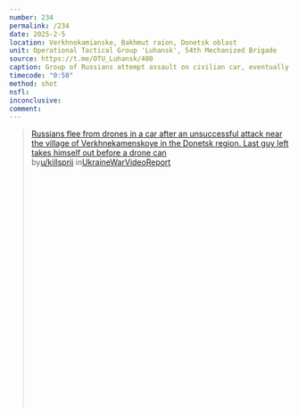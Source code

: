 ```yaml
---
number: 234
permalink: /234
date: 2025-2-5
location: Verkhnokamianske, Bakhmut raion, Donetsk oblast
unit: Operational Tactical Group 'Luhansk', 54th Mechanized Brigade
source: https://t.me/OTU_Luhansk/400
caption: Group of Russians attempt assault on civilian car, eventually pull up and disperse in a treeline, seemingly overwhelmed by FPV drones. While some receive direct hit, one is later seen standing on his knees by the tree and shooting himself
timecode: "0:50"
method: shot
nsfl: 
inconclusive: 
comment: 
---
```

<blockquote class="reddit-embed-bq" style="height:500px" data-embed-height="586"><a href="https://www.reddit.com/r/UkraineWarVideoReport/comments/1ij0h3y/russians_flee_from_drones_in_a_car_after_an/">Russians flee from drones in a car after an unsuccessful attack near the village of Verkhnekamenskoye in the Donetsk region. Last guy left takes himself out before a drone can</a><br> by<a href="https://www.reddit.com/user/killsprii/">u/killsprii</a> in<a href="https://www.reddit.com/r/UkraineWarVideoReport/">UkraineWarVideoReport</a></blockquote><script async="" src="https://embed.reddit.com/widgets.js" charset="UTF-8"></script>